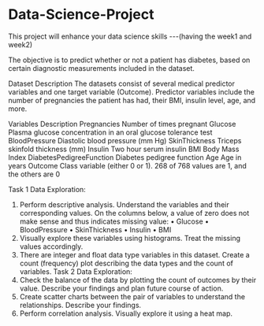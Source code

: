 # Data-Science-Project
This project will enhance your data science skills ---(having the week1 and week2)

The objective is to predict whether or not a patient has diabetes, based on certain diagnostic measurements included in the dataset.
 
Dataset Description
The datasets consist of several medical predictor variables and one target variable (Outcome). Predictor variables include the number of pregnancies the patient has had, their BMI, insulin level, age, and more.
 
Variables
Description
Pregnancies
Number of times pregnant
Glucose
Plasma glucose concentration in an oral glucose tolerance test
BloodPressure
Diastolic blood pressure (mm Hg)
SkinThickness
Triceps skinfold thickness (mm)
Insulin
Two hour serum insulin
BMI
Body Mass Index
DiabetesPedigreeFunction
Diabetes pedigree function
Age
Age in years
Outcome
Class variable (either 0 or 1). 268 of 768 values are 1, and the others are 0
 
 
 Task 1
Data Exploration:
1. Perform descriptive analysis. Understand the variables and their corresponding values. On the columns below, a value of zero does not make sense and thus indicates missing value:
• Glucose
• BloodPressure
• SkinThickness
• Insulin
• BMI
2. Visually explore these variables using histograms. Treat the missing values accordingly.
3. There are integer and float data type variables in this dataset. Create a count (frequency) plot describing the data types and the count of variables. 
Task 2
Data Exploration:
1. Check the balance of the data by plotting the count of outcomes by their value. Describe your findings and plan future course of action.
2. Create scatter charts between the pair of variables to understand the relationships. Describe your findings.
3. Perform correlation analysis. Visually explore it using a heat map.
